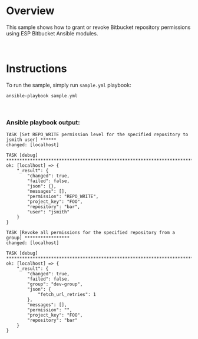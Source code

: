 # Overview

This sample shows how to grant or revoke Bitbucket repository permissions using ESP Bitbucket Ansible modules.

<br>

# Instructions

To run the sample, simply run `sample.yml` playbook:

```bash
ansible-playbook sample.yml
```

<br>

### Ansible playbook output:

```
TASK [Set REPO_WRITE permission level for the specified repository to jsmith user] ******
changed: [localhost]

TASK [debug] ****************************************************************************
ok: [localhost] => {
    "_result": {
        "changed": true,
        "failed": false,
        "json": {},
        "messages": [],
        "permission": "REPO_WRITE",
        "project_key": "FOO",
        "repository": "bar",
        "user": "jsmith"
    }
}     

TASK [Revoke all permissions for the specified repository from a group] *****************
changed: [localhost]

TASK [debug] ****************************************************************************
ok: [localhost] => {
    "_result": {
        "changed": true,
        "failed": false,
        "group": "dev-group",
        "json": {
            "fetch_url_retries": 1
        },
        "messages": [],
        "permission": "",
        "project_key": "FOO",
        "repository": "bar"
    }
}
```